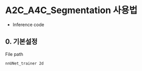 # A2C_A4C_Segmentation 사용법

* Inference code

## 0. 기본설정


File path

```bash
nnUNet_trainer 2d 
```


